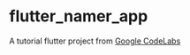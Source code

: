 # flutter_namer_app

A tutorial flutter project from [Google CodeLabs](https://codelabs.developers.google.com/codelabs/flutter-codelab-first#6)
